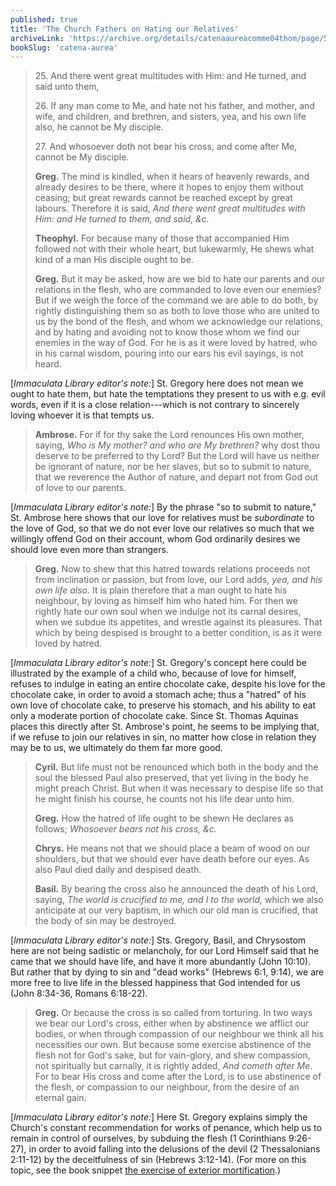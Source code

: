 ```yaml
---
published: true
title: 'The Church Fathers on Hating our Relatives'
archiveLink: 'https://archive.org/details/catenaaureacomme04thom/page/516?view=theater'
bookSlug: 'catena-aurea'
---
```


> 25\. And there went great multitudes with Him: and He turned, and said unto them,
> 
> 26\. If any man come to Me, and hate not his father, and mother, and wife, and children, and brethren, and sisters, yea, and his own life also, he cannot be My disciple.
> 
> 27\. And whosoever doth not bear his cross, and come after Me, cannot be My disciple.
>
> **Greg.** The mind is kindled, when it hears of heavenly rewards, and already desires to be there, where it hopes to enjoy them without ceasing; but great rewards cannot be reached except by great labours. Therefore it is said, *And there went great multitudes with Him: and He turned to them, and said, &c.*
>
> **Theophyl.** For because many of those that accompanied Him followed not with their whole heart, but lukewarmly, He shews what kind of a man His disciple ought to be.
>
> **Greg.** But it may be asked, how are we bid to hate our parents and our relations in the flesh, who are commanded to love even our enemies? But if we weigh the force of the command we are able to do both, by rightly distinguishing them so as both to love those who are united to us by the bond of the flesh, and whom we acknowledge our relations, and by hating and avoiding not to know those whom we find our enemies in the way of God. For he is as it were loved by hatred, who in his carnal wisdom, pouring into our ears his evil sayings, is not heard.

[*Immaculata Library editor's note:*] St. Gregory here does not mean we ought to hate them, but hate the temptations they present to us with e.g. evil words, even if it is a close relation---which is not contrary to sincerely loving whoever it is that tempts us.

> **Ambrose.** For if for thy sake the Lord renounces His own mother, saying, *Who is My mother? and who are My brethren?* why dost thou deserve to be preferred to thy Lord? But the Lord will have us neither be ignorant of nature, nor be her slaves, but so to submit to nature, that we reverence the Author of nature, and depart not from God out of love to our parents.

[*Immaculata Library editor's note:*] By the phrase "so to submit to nature," St. Ambrose here shows that our love for relatives must be *subordinate* to the love of God, so that we do not ever love our relatives so much that we willingly offend God on their account, whom God ordinarily desires we should love even more than strangers.

> **Greg.** Now to shew that this hatred towards relations proceeds not from inclination or passion, but from love, our Lord adds, *yea, and his own life also.* It is plain therefore that a man ought to hate his neighbour, by loving as himself him who hated him. For then we rightly hate our own soul when we indulge not its carnal desires, when we subdue its appetites, and wrestle against its pleasures. That which by being despised is brought to a better condition, is as it were loved by hatred.

[*Immaculata Library editor's note:*] St. Gregory's concept here could be illustrated by the example of a child who, because of love for himself, refuses to indulge in eating an entire chocolate cake, despite his love for the chocolate cake, in order to avoid a stomach ache; thus a "hatred" of his own love of chocolate cake, to preserve his stomach, and his ability to eat only a moderate portion of chocolate cake. Since St. Thomas Aquinas places this directly after St. Ambrose's point, he seems to be implying that, if we refuse to join our relatives in sin, no matter how close in relation they may be to us, we ultimately do them far more good.

> **Cyril.** But life must not be renounced which both in the body and the soul the blessed Paul also preserved, that yet living in the body he might preach Christ. But when it was necessary to despise life so that he might finish his course, he counts not his life dear unto him.
>
> **Greg.** How the hatred of life ought to be shewn He declares as follows; *Whosoever bears not his cross, &c.*
>
> **Chrys.** He means not that we should place a beam of wood on our shoulders, but that we should ever have death before our eyes. As also Paul died daily and despised death.
>
> **Basil.** By bearing the cross also he announced the death of his Lord, saying, *The world is crucified to me, and I to the world,* which we also anticipate at our very baptism, in which our old man is crucified, that the body of sin may be destroyed.

[*Immaculata Library editor's note:*] Sts. Gregory, Basil, and Chrysostom here are not being sadistic or melancholy, for our Lord Himself said that he came that we should have life, and have it more abundantly (John 10:10). But rather that by dying to sin and "dead works" (Hebrews 6:1, 9:14), we are more free to live life in the blessed happiness that God intended for us (John 8:34-36, Romans 6:18-22).

> **Greg.** Or because the cross is so called from torturing. In two ways we bear our Lord's cross, either when by abstinence we afflict our bodies, or when through compassion of our neighbour we think all his necessities our own. But because some exercise abstinence of the flesh not for God's sake, but for vain-glory, and shew compassion, not spiritually but carnally, it is rightly added, *And cometh after Me*. For to bear His cross and come after the Lord, is to use abstinence of the flesh, or compassion to our neighbour, from the desire of an eternal gain.

[*Immaculata Library editor's note:*] Here St. Gregory explains simply the Church's constant recommendation for works of penance, which help us to remain in control of ourselves, by subduing the flesh (1 Corinthians 9:26-27), in order to avoid falling into the delusions of the devil (2 Thessalonians 2:11-12) by the deceitfulness of sin (Hebrews 3:12-14). (For more on this topic, see the book snippet [the exercise of exterior mortification](/book-snippets/2021-06-14-the-exercise-of-exterior-mortification.html).)
